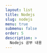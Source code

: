 ```yaml
---
layout: list
title: Nodejs
slug: nodejs
menu: true
submenu: false
order: 5
description: >
  Nodejs 공부 내용
---
```

